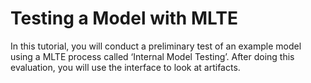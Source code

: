 # Testing a Model with MLTE
In this tutorial, you will conduct a preliminary test of an example model using a MLTE process called ‘Internal Model Testing’. After doing this evaluation, you will use the interface to look at artifacts.